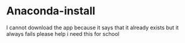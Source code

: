 # Anaconda-install
I cannot download the app because it says that it already exists but it always fails please help i need this for school
